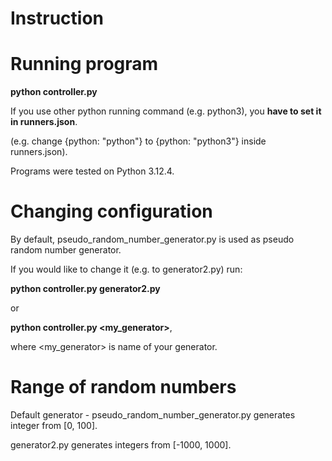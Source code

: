 # Instruction
# Running program

**python controller.py**

If you use other python running command (e.g. python3),
you **have to set it in runners.json**.

(e.g. change {python: "python"} to {python: "python3"} inside runners.json).

Programs were tested on Python 3.12.4.
# Changing configuration

By default, pseudo_random_number_generator.py 
is used as pseudo random number generator.

If you would like to change it (e.g. to generator2.py) run:

**python controller.py generator2.py**   

or 

**python controller.py <my_generator>**,

where <my_generator> is name of your generator.

# Range of random numbers


Default generator - pseudo_random_number_generator.py generates integer from [0, 100].

generator2.py generates integers from [-1000, 1000].
